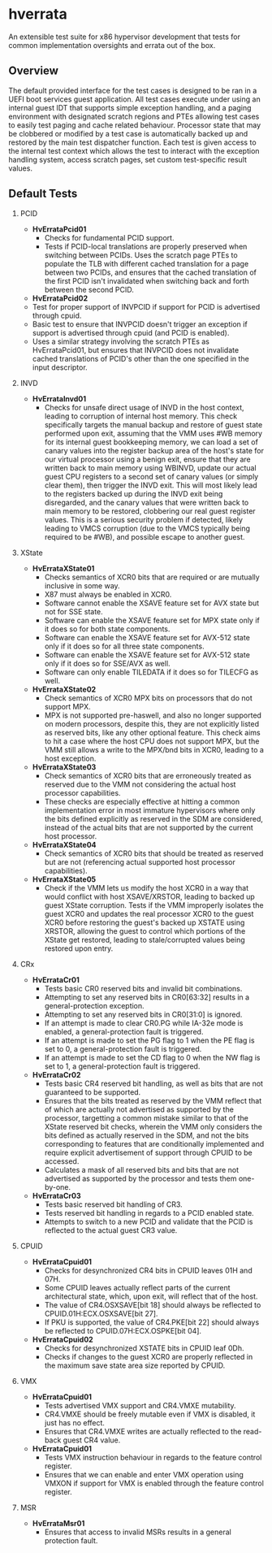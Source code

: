 # hverrata
An extensible test suite for x86 hypervisor development that tests for common implementation oversights and errata out of the box.

## Overview
The default provided interface for the test cases is designed to be ran in a UEFI boot services guest application.
All test cases execute under using an internal guest IDT that supports simple exception handling, and a paging environment with designated scratch regions and PTEs allowing test cases to easily test paging and cache related behaviour.
Processor state that may be clobbered or modified by a test case is automatically backed up and restored by the main test dispatcher function.
Each test is given access to the internal test context which allows the test to interact with the exception handling system, access scratch pages, set custom test-specific result values.

## Default Tests

1. PCID
    - **HvErrataPcid01**
      - Checks for fundamental PCID support.
      - Tests if PCID-local translations are properly preserved when switching between PCIDs.
        Uses the scratch page PTEs to populate the TLB with different cached translation for a page between two PCIDs,
        and ensures that the cached translation of the first PCID isn't invalidated when switching back and forth between the second PCID.
     - **HvErrataPcid02**
      - Test for proper support of INVPCID if support for PCID is advertised through cpuid.
      - Basic test to ensure that INVPCID doesn't trigger an exception if support is advertised through cpuid (and PCID is enabled).
      - Uses a similar strategy involving the scratch PTEs as HvErrataPcid01, but ensures that INVPCID does not invalidate cached translations of PCID's other than the one specified in the input descriptor.

3. INVD
    - **HvErrataInvd01**
      - Checks for unsafe direct usage of INVD in the host context, leading to corruption of internal host memory.
        This check specifically targets the manual backup and restore of guest state performed upon exit,
        assuming that the VMM uses #WB memory for its internal guest bookkeeping memory, we can load a set of canary values into the register backup area of the host's state for our virtual processor using a benign exit,
        ensure that they are written back to main memory using WBINVD, update our actual guest CPU registers to a second set of canary values (or simply clear them), then trigger the INVD exit. This will most likely lead
        to the registers backed up during the INVD exit being disregarded, and the canary values that were written back to main memory to be restored, clobbering our real guest register values. This is a serious security problem if detected,
        likely leading to VMCS corruption (due to the VMCS typically being required to be #WB), and possible escape to another guest.

4. XState
    - **HvErrataXState01**
       - Checks semantics of XCR0 bits that are required or are mutually inclusive in some way.
       - X87 must always be enabled in XCR0.
       - Software cannot enable the XSAVE feature set for AVX state but not for SSE state.
       - Software can enable the XSAVE feature set for MPX state only if it does so for both state components.
       - Software can enable the XSAVE feature set for AVX-512 state only if it does so for all three state components.
       - Software can enable the XSAVE feature set for AVX-512 state only if it does so for SSE/AVX as well.
       - Software can only enable TILEDATA if it does so for TILECFG as well.
    - **HvErrataXState02**
      - Check semantics of XCR0 MPX bits on processors that do not support MPX.
      - MPX is not supported pre-haswell, and also no longer supported on modern processors,
        despite this, they are not explicitly listed as reserved bits, like any other optional feature.
        This check aims to hit a case where the host CPU does not support MPX, but the VMM still
        allows a write to the MPX/bnd bits in XCR0, leading to a host exception.
    - **HvErrataXState03**
      - Check semantics of XCR0 bits that are erroneously treated as reserved due to the VMM not considering the actual host processor capabilities.
      - These checks are especially effective at hitting a common implementation error in most immature hypervisors where only the bits defined explicitly as reserved in the SDM are considered,
        instead of the actual bits that are not supported by the current host processor.
    - **HvErrataXState04**
      - Check semantics of XCR0 bits that should be treated as reserved but are not (referencing actual supported host processor capabilities).
    - **HvErrataXState05**
      - Check if the VMM lets us modify the host XCR0 in a way that would conflict with host XSAVE/XRSTOR, leading to backed up guest XState corruption.
        Tests if the VMM improperly isolates the guest XCR0 and updates the real processor XCR0 to the guest XCR0 before restoring the guest's
        backed up XSTATE using XRSTOR, allowing the guest to control which portions of the XState get restored, leading to stale/corrupted values being restored upon entry.
        
5. CRx
    - **HvErrataCr01**
      - Tests basic CR0 reserved bits and invalid bit combinations.
      - Attempting to set any reserved bits in CR0[63:32] results in a general-protection exception.
      - Attempting to set any reserved bits in CR0[31:0] is ignored.
      - If an attempt is made to clear CR0.PG while IA-32e mode is enabled, a general-protection fault is triggered.
      - If an attempt is made to set the PG flag to 1 when the PE flag is set to 0, a general-protection fault is triggered.
      - If an attempt is made to set the CD flag to 0 when the NW flag is set to 1, a general-protection fault is triggered.
    - **HvErrataCr02**
      - Tests basic CR4 reserved bit handling, as well as bits that are not guaranteed to be supported.
      - Ensures that the bits treated as reserved by the VMM reflect that of which are actually not advertised as supported by the processor,
       targetting a common mistake similar to that of the XState reserved bit checks, wherein the VMM only considers the bits defined as actually reserved in the SDM,
       and not the bits corresponding to features that are conditionally implemented and require explicit advertisement of support through CPUID to be accessed.
      - Calculates a mask of all reserved bits and bits that are not advertised as supported by the processor and tests them one-by-one.
    - **HvErrataCr03**
      - Tests basic reserved bit handling of CR3.
      - Tests reserved bit handling in regards to a PCID enabled state.
      - Attempts to switch to a new PCID and validate that the PCID is reflected to the actual guest CR3 value.
  
6. CPUID
    - **HvErrataCpuid01**
      - Checks for desynchronized CR4 bits in CPUID leaves 01H and 07H.
      - Some CPUID leaves actually reflect parts of the current architectural state, which, upon exit, will reflect that of the host.
      - The value of CR4.OSXSAVE[bit 18] should always be reflected to CPUID.01H:ECX.OSXSAVE[bit 27].
      - If PKU is supported, the value of CR4.PKE[bit 22] should always be reflected to CPUID.07H:ECX.OSPKE[bit 04].
    - **HvErrataCpuid02**
      - Checks for desynchronized XSTATE bits in CPUID leaf 0Dh.
      - Checks if changes to the guest XCR0 are properly reflected in the maximum save state area size reported by CPUID.
   
7. VMX
    - **HvErrataCpuid01**
      - Tests advertised VMX support and CR4.VMXE mutability.
      - CR4.VMXE should be freely mutable even if VMX is disabled, it just has no effect.
      - Ensures that CR4.VMXE writes are actually reflected to the read-back guest CR4 value.
    - **HvErrataCpuid01**
      - Tests VMX instruction behaviour in regards to the feature control register.
      - Ensures that we can enable and enter VMX operation using VMXON if support for VMX is enabled through the feature control register.
     
8. MSR
    - **HvErrataMsr01**
      - Ensures that access to invalid MSRs results in a general protection fault.
